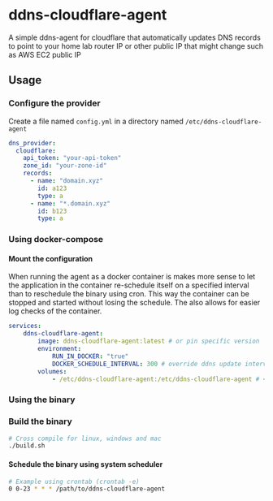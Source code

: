 # ddns-cloudflare-agent
A simple ddns-agent for cloudflare that automatically updates DNS records to point to your home lab router IP or other public IP that might change such as AWS EC2 public IP


## Usage

### Configure the provider
Create a file named `config.yml` in a directory named `/etc/ddns-cloudflare-agent`

```yaml
dns_provider:
  cloudflare:
    api_token: "your-api-token"
    zone_id: "your-zone-id"
    records:
      - name: "domain.xyz"
        id: a123
        type: a
      - name: "*.domain.xyz"
        id: b123
        type: a
```

### Using docker-compose

#### Mount the configuration

When running the agent as a docker container is makes more sense to let the application in the container re-schedule itself on a specified interval than to reschedule the binary using cron. This way the container can be stopped and started without losing the schedule.
The also allows for easier log checks of the container.

```yaml
services:
    ddns-cloudflare-agent:
        image: ddns-cloudflare-agent:latest # or pin specific version
        environment:
            RUN_IN_DOCKER: "true"
            DOCKER_SCHEDULE_INTERVAL: 300 # override ddns update interval e.g. every 5 minutes in seconds (default 600)
        volumes:
            - /etc/ddns-cloudflare-agent:/etc/ddns-cloudflare-agent # <-- mount point in container
```

### Using the binary

### Build the binary

```bash
# Cross compile for linux, windows and mac
./build.sh
```

#### Schedule the binary using system scheduler

```bash
# Example using crontab (crontab -e)
0 0-23 * * * /path/to/ddns-cloudflare-agent
```